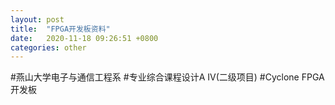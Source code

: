 ```yaml
---
layout: post
title:  "FPGA开发板资料"
date:   2020-11-18 09:26:51 +0800
categories: other
---
```

#燕山大学电子与通信工程系
#专业综合课程设计A IV(二级项目)
#Cyclone FPGA 开发板
